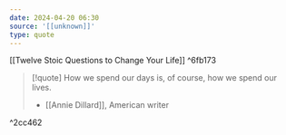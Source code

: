 ```yaml
---
date: 2024-04-20 06:30
source: '[[unknown]]'
type: quote
---
```




[[Twelve Stoic Questions to Change Your Life]] ^6fb173

> [!quote]
> How we spend our days is, of course, how we spend our lives.
> - [[Annie Dillard]], American writer

^2cc462

